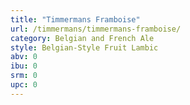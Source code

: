 ```yaml
---
title: "Timmermans Framboise"
url: /timmermans/timmermans-framboise/
category: Belgian and French Ale
style: Belgian-Style Fruit Lambic
abv: 0
ibu: 0
srm: 0
upc: 0
---
```


